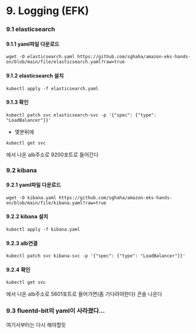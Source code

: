 



# 9. Logging (EFK)

### 9.1 elasticsearch

#### 9.1.1 yaml파일 다운로드
```
wget -O elasticsearch.yaml https://github.com/sghaha/amazon-eks-hands-on/blob/main/file/elasticsearch.yaml?raw=true
```

#### 9.1.2 elasticsearch 설치
```
kubectl apply -f elasticsearch.yaml
```


#### 9.1.3 확인	
```
kubectl patch svc elasticsearch-svc -p '{"spec": {"type": "LoadBalancer"}}'
```
* 몇분뒤에

```
kubectl get svc
```
에서 나온 alb주소로 9200포트로 들어간다



### 9.2 kibana

#### 9.2.1 yaml파일 다운로드
```
wget -O kibana.yaml https://github.com/sghaha/amazon-eks-hands-on/blob/main/file/kibana.yaml?raw=true
```

#### 9.2.2 kibana 설치
```
kubectl apply -f kibana.yaml
```

#### 9.2.3 alb연결
```
kubectl patch svc kibana-svc -p '{"spec": {"type": "LoadBalancer"}}'
```

#### 9.2.4 확인	
```
kubectl get svc
```
에서 나온 alb주소로 5601포트로 들어가면(좀 기다려야한다) 콘솔 나온다




### 9.3 fluentd-bit의 yaml이 사라졌다...
여기서부터는 다시 해야할듯










